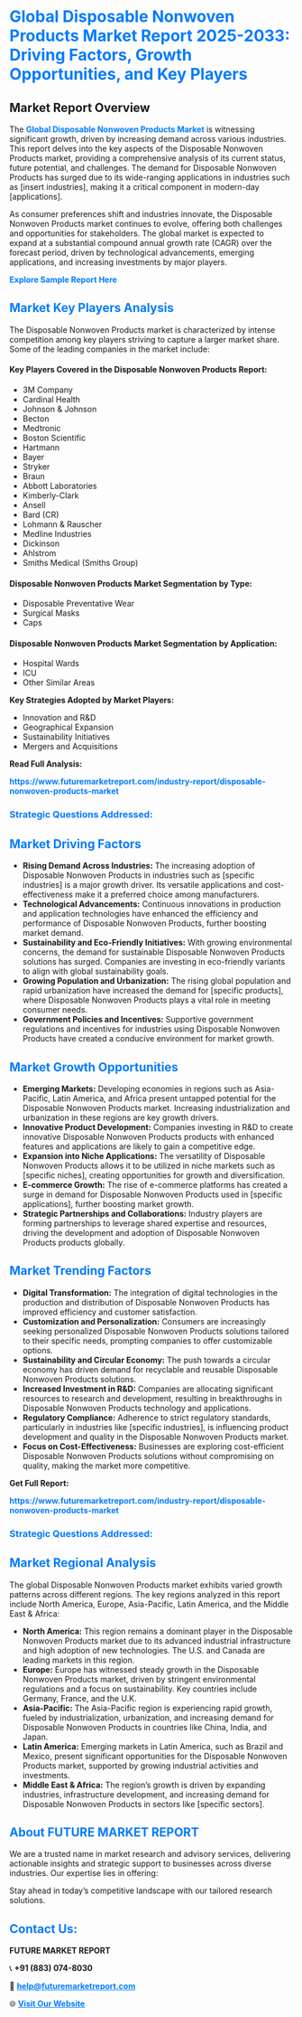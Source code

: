 <h1 style="color: #007BFF;">Global Disposable Nonwoven Products Market Report 2025-2033: Driving Factors, Growth Opportunities, and Key Players</h1>

<section id="overview">
<h2>Market Report Overview</h2>
<p>The <a href="https://www.futuremarketreport.com/industry-report/disposable-nonwoven-products-market" style="color: #007BFF; text-decoration: none;"><strong>Global Disposable Nonwoven Products Market</strong></a> is witnessing significant growth, driven by increasing demand across various industries. This report delves into the key aspects of the Disposable Nonwoven Products market, providing a comprehensive analysis of its current status, future potential, and challenges. The demand for Disposable Nonwoven Products has surged due to its wide-ranging applications in industries such as [insert industries], making it a critical component in modern-day [applications].</p>
<p>As consumer preferences shift and industries innovate, the Disposable Nonwoven Products market continues to evolve, offering both challenges and opportunities for stakeholders. The global market is expected to expand at a substantial compound annual growth rate (CAGR) over the forecast period, driven by technological advancements, emerging applications, and increasing investments by major players.</p>
</section>

<section id="overview">
<p><a href="https://www.futuremarketreport.com/request-sample/reportId=87257" style="color: #007BFF; text-decoration: none;"><strong>Explore Sample Report Here</strong></a></p>
</section>

<section id="key-players">
<h2 style="color: #007BFF;">Market Key Players Analysis</h2>
<p>The Disposable Nonwoven Products market is characterized by intense competition among key players striving to capture a larger market share. Some of the leading companies in the market include:</p>
<h4>Key Players Covered in the Disposable Nonwoven Products Report:</h4>
<ul><li>3M Company</li><li>Cardinal Health</li><li>Johnson &amp; Johnson</li><li>Becton</li><li>Medtronic</li><li>Boston Scientific</li><li>Hartmann</li><li>Bayer</li><li>Stryker</li><li>Braun</li><li>Abbott Laboratories</li><li>Kimberly-Clark</li><li>Ansell</li><li>Bard (CR)</li><li>Lohmann &amp; Rauscher</li><li>Medline Industries</li><li>Dickinson</li><li>Ahlstrom</li><li>Smiths Medical (Smiths Group)</li></ul>
<h4>Disposable Nonwoven Products Market Segmentation by Type:</h4>
<ul><li>Disposable Preventative Wear</li><li>Surgical Masks</li><li>Caps</li></ul>

<h4>Disposable Nonwoven Products Market Segmentation by Application:</h4>
<ul><li>Hospital Wards</li><li>ICU</li><li>Other Similar Areas</li></ul>
<p><strong>Key Strategies Adopted by Market Players:</strong></p>
<ul>
<li>Innovation and R&D</li>
<li>Geographical Expansion</li>
<li>Sustainability Initiatives</li>
<li>Mergers and Acquisitions</li>
</ul>
</section>

<section>
<p><strong>Read Full Analysis: </strong></p><a href="https://www.futuremarketreport.com/industry-report/disposable-nonwoven-products-market" style="color: #007BFF; text-decoration: none;"><strong>https://www.futuremarketreport.com/industry-report/disposable-nonwoven-products-market</strong></a>
<h3 style="color: #007BFF;">Strategic Questions Addressed:</h3>
</section>

<section id="driving-factors">
<h2 style="color: #007BFF;">Market Driving Factors</h2>
<ul>
<li><strong>Rising Demand Across Industries:</strong> The increasing adoption of Disposable Nonwoven Products in industries such as [specific industries] is a major growth driver. Its versatile applications and cost-effectiveness make it a preferred choice among manufacturers.</li>
<li><strong>Technological Advancements:</strong> Continuous innovations in production and application technologies have enhanced the efficiency and performance of Disposable Nonwoven Products, further boosting market demand.</li>
<li><strong>Sustainability and Eco-Friendly Initiatives:</strong> With growing environmental concerns, the demand for sustainable Disposable Nonwoven Products solutions has surged. Companies are investing in eco-friendly variants to align with global sustainability goals.</li>
<li><strong>Growing Population and Urbanization:</strong> The rising global population and rapid urbanization have increased the demand for [specific products], where Disposable Nonwoven Products plays a vital role in meeting consumer needs.</li>
<li><strong>Government Policies and Incentives:</strong> Supportive government regulations and incentives for industries using Disposable Nonwoven Products have created a conducive environment for market growth.</li>
</ul>
</section>

<section id="growth-opportunities">
<h2 style="color: #007BFF;">Market Growth Opportunities</h2>
<ul>
<li><strong>Emerging Markets:</strong> Developing economies in regions such as Asia-Pacific, Latin America, and Africa present untapped potential for the Disposable Nonwoven Products market. Increasing industrialization and urbanization in these regions are key growth drivers.</li>
<li><strong>Innovative Product Development:</strong> Companies investing in R&D to create innovative Disposable Nonwoven Products products with enhanced features and applications are likely to gain a competitive edge.</li>
<li><strong>Expansion into Niche Applications:</strong> The versatility of Disposable Nonwoven Products allows it to be utilized in niche markets such as [specific niches], creating opportunities for growth and diversification.</li>
<li><strong>E-commerce Growth:</strong> The rise of e-commerce platforms has created a surge in demand for Disposable Nonwoven Products used in [specific applications], further boosting market growth.</li>
<li><strong>Strategic Partnerships and Collaborations:</strong> Industry players are forming partnerships to leverage shared expertise and resources, driving the development and adoption of Disposable Nonwoven Products products globally.</li>
</ul>
</section>

<section id="trending-factors">
<h2 style="color: #007BFF;">Market Trending Factors</h2>
<ul>
<li><strong>Digital Transformation:</strong> The integration of digital technologies in the production and distribution of Disposable Nonwoven Products has improved efficiency and customer satisfaction.</li>
<li><strong>Customization and Personalization:</strong> Consumers are increasingly seeking personalized Disposable Nonwoven Products solutions tailored to their specific needs, prompting companies to offer customizable options.</li>
<li><strong>Sustainability and Circular Economy:</strong> The push towards a circular economy has driven demand for recyclable and reusable Disposable Nonwoven Products solutions.</li>
<li><strong>Increased Investment in R&D:</strong> Companies are allocating significant resources to research and development, resulting in breakthroughs in Disposable Nonwoven Products technology and applications.</li>
<li><strong>Regulatory Compliance:</strong> Adherence to strict regulatory standards, particularly in industries like [specific industries], is influencing product development and quality in the Disposable Nonwoven Products market.</li>
<li><strong>Focus on Cost-Effectiveness:</strong> Businesses are exploring cost-efficient Disposable Nonwoven Products solutions without compromising on quality, making the market more competitive.</li>
</ul>
</section>

<section>
<p><strong>Get Full Report: </strong></p><a href="https://www.futuremarketreport.com/industry-report/disposable-nonwoven-products-market" style="color: #007BFF; text-decoration: none;"><strong>https://www.futuremarketreport.com/industry-report/disposable-nonwoven-products-market</strong></a>
<h3 style="color: #007BFF;">Strategic Questions Addressed:</h3>
</section>


<section id="regional-analysis">
<h2 style="color: #007BFF;">Market Regional Analysis</h2>
<p>The global Disposable Nonwoven Products market exhibits varied growth patterns across different regions. The key regions analyzed in this report include North America, Europe, Asia-Pacific, Latin America, and the Middle East & Africa:</p>
<ul>
<li><strong>North America:</strong> This region remains a dominant player in the Disposable Nonwoven Products market due to its advanced industrial infrastructure and high adoption of new technologies. The U.S. and Canada are leading markets in this region.</li>
<li><strong>Europe:</strong> Europe has witnessed steady growth in the Disposable Nonwoven Products market, driven by stringent environmental regulations and a focus on sustainability. Key countries include Germany, France, and the U.K.</li>
<li><strong>Asia-Pacific:</strong> The Asia-Pacific region is experiencing rapid growth, fueled by industrialization, urbanization, and increasing demand for Disposable Nonwoven Products in countries like China, India, and Japan.</li>
<li><strong>Latin America:</strong> Emerging markets in Latin America, such as Brazil and Mexico, present significant opportunities for the Disposable Nonwoven Products market, supported by growing industrial activities and investments.</li>
<li><strong>Middle East & Africa:</strong> The region’s growth is driven by expanding industries, infrastructure development, and increasing demand for Disposable Nonwoven Products in sectors like [specific sectors].</li>
</ul>
</section>

<footer>
<h2 style="color: #007BFF;">About FUTURE MARKET REPORT</h2>
<p>We are a trusted name in market research and advisory services, delivering actionable insights and strategic support to businesses across diverse industries. Our expertise lies in offering:</p>

<p>Stay ahead in today’s competitive landscape with our tailored research solutions.</p>

<h2 style="color: #007BFF;">Contact Us:</h2>
<p><strong>FUTURE MARKET REPORT</strong></p>
<p>📞 <strong>+91 (883) 074-8030</strong></p>
<p>📧 <strong><a href="mailto:help@futuremarketreport.com" style="color: #007BFF;">help@futuremarketreport.com</a></strong></p>
<p>🌐 <strong><a href="https://www.futuremarketreport.com/" style="color: #007BFF;">Visit Our Website</a></strong></p>
</footer>